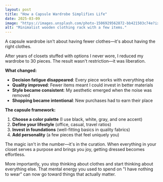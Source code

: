 ```yaml
---
layout: post
title: "How a Capsule Wardrobe Simplifies Life"
date: 2025-03-09
image: "https://images.unsplash.com/photo-1506929562872-bb421503c74e?ixlib=rb-4.0.3&q=80&fm=jpg&crop=entropy&cs=tinysrgb&w=600"
alt: "Minimalist wooden clothing rack with a few items."
---
```


A capsule wardrobe isn't about having fewer clothes—it's about having the right clothes.

After years of closets stuffed with options I never wore, I reduced my wardrobe to 30 pieces. The result wasn't restriction—it was liberation.

**What changed:**

- **Decision fatigue disappeared**: Every piece works with everything else
- **Quality improved**: Fewer items meant I could invest in better materials
- **Style became consistent**: My aesthetic emerged when the noise was removed
- **Shopping became intentional**: New purchases had to earn their place

**The capsule framework:**

1. **Choose a color palette** (I use black, white, gray, and one accent)
2. **Define your lifestyle** (office, casual, travel ratios)
3. **Invest in foundations** (well-fitting basics in quality fabrics)
4. **Add personality** (a few pieces that feel uniquely you)

The magic isn't in the number—it's in the curation. When everything in your closet serves a purpose and brings you joy, getting dressed becomes effortless.

More importantly, you stop thinking about clothes and start thinking about everything else. That mental energy you used to spend on "I have nothing to wear" can now go toward things that actually matter.